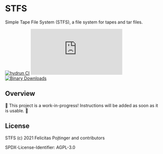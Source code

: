 # STFS

Simple Tape File System (STFS), a file system for tapes and tar files.

[![hydrun CI](https://github.com/pojntfx/stfs/actions/workflows/hydrun.yaml/badge.svg)](https://github.com/pojntfx/stfs/actions/workflows/hydrun.yaml)
[![Matrix](https://img.shields.io/matrix/stfs:matrix.org)](https://matrix.to/#/#stfs:matrix.org?via=matrix.org)
[![Binary Downloads](https://img.shields.io/github/downloads/pojntfx/stfs/total?label=binary%20downloads)](https://github.com/pojntfx/stfs/releases)

## Overview

🚧 This project is a work-in-progress! Instructions will be added as soon as it is usable. 🚧

## License

STFS (c) 2021 Felicitas Pojtinger and contributors

SPDX-License-Identifier: AGPL-3.0
